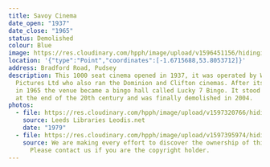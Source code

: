 ```yaml
---
title: Savoy Cinema
date_open: "1937"
date_close: "1965"
status: Demolished
colour: Blue
image: https://res.cloudinary.com/hpph/image/upload/v1596451156/hidinginplainsight/savoycinema.svg
location: '{"type":"Point","coordinates":[-1.6715688,53.8053712]}'
address: Bradford Road, Pudsey
description: This 1000 seat cinema opened in 1937, it was operated by Westfield
  Pictures Ltd who also ran the Dominion and Clifton cinemas. After its closure
  in 1965 the venue became a bingo hall called Lucky 7 Bingo. It stood derelict
  at the end of the 20th century and was finally demolished in 2004.
photos:
  - file: https://res.cloudinary.com/hpph/image/upload/v1597320766/hidinginplainsight/Savoy_Cinema_Leeds_Libraries_2005114_198000.jpg
    source: Leeds Libraries Leodis.net
    date: "1979"
  - file: https://res.cloudinary.com/hpph/image/upload/v1597395974/hidinginplainsight/Savoy_Cinema.jpg
    source: We are making every effort to discover the ownership of this photo.
      Please contact us if you are the copyright holder.
---
```

